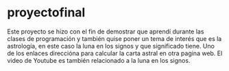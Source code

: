 # proyectofinal

Este proyecto se hizo con el fin de demostrar que aprendí durante las clases de programación y también quise poner un tema de interés que es la astrología, en este caso la luna en los signos y que significado tiene. Uno de los enlaces direccióna para calcular la carta astral en otra pagina web. El video de Youtube es también relacionado a la luna en los signos.
